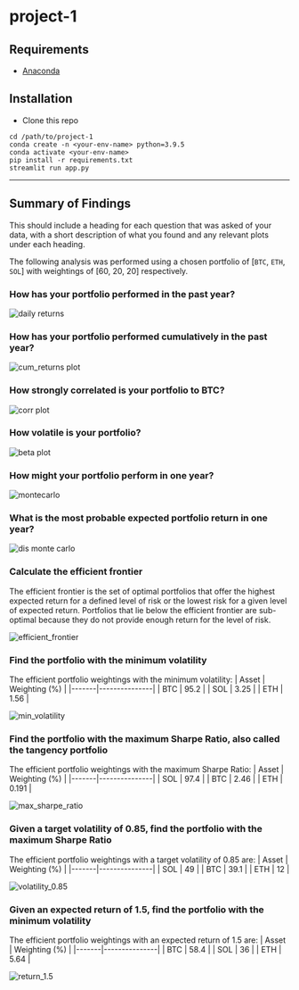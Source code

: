 # project-1

## Requirements
- [Anaconda](https://www.anaconda.com/products/individual)

## Installation
- Clone this repo
```
cd /path/to/project-1
conda create -n <your-env-name> python=3.9.5
conda activate <your-env-name>
pip install -r requirements.txt
streamlit run app.py
```

---

## Summary of Findings

This should include a heading for each question that was asked of your data, with a short description of what you found and any relevant plots under each heading.

The following analysis was performed using a chosen portfolio of [`BTC`, `ETH`, `SOL`] with weightings of [60, 20, 20] respectively.

### How has your portfolio performed in the past year?

![daily returns](images/daily_returns_plt.png)

### How has your portfolio performed cumulatively in the past year?

![cum_returns plot](images/cum_returns_plt.png)

### How strongly correlated is your portfolio to BTC?

![corr plot](images/corr_plt.png)

### How volatile is your portfolio?

![beta plot](images/bet_plt.png)

### How might your portfolio perform in one year?

![montecarlo](images/monte_carlo.png)

### What is the most probable expected portfolio return in one year?

![dis monte carlo](images/dis_monte_carlo.png)

### Calculate the efficient frontier
The efficient frontier is the set of optimal portfolios that offer the highest expected return for a defined level of risk or the lowest risk for a given level of expected return.
Portfolios that lie below the efficient frontier are sub-optimal because they do not provide enough return for the level of risk.

![efficient_frontier](images/efficient_frontier.png)

### Find the portfolio with the minimum volatility
The efficient portfolio weightings with the minimum volatility:
| Asset | Weighting (%) |
|-------|---------------|
| BTC   | 95.2          |
| SOL   | 3.25          |
| ETH   | 1.56          |

![min_volatility](images/min_vol_weight.png)

### Find the portfolio with the maximum Sharpe Ratio, also called the tangency portfolio
The efficient portfolio weightings with the maximum Sharpe Ratio:
| Asset | Weighting (%) |
|-------|---------------|
| SOL   | 97.4          |
| BTC   | 2.46          |
| ETH   | 0.191         |

![max_sharpe_ratio](images/max_sharp_weight.png)

### Given a target volatility of 0.85, find the portfolio with the maximum Sharpe Ratio
The efficient portfolio weightings with a target volatility of 0.85 are:
| Asset | Weighting (%) |
|-------|---------------|
| SOL   | 49            |
| BTC   | 39.1          |
| ETH   | 12            |

![volatility_0.85](images/efficient_volatility_0.85.png)

### Given an expected return of 1.5, find the portfolio with the minimum volatility
The efficient portfolio weightings with an expected return of 1.5 are:
| Asset | Weighting (%) |
|-------|---------------|
| BTC   | 58.4          |
| SOL   | 36            |
| ETH   | 5.64          |

![return_1.5](images/efficient_expected_return_1.5.png)
